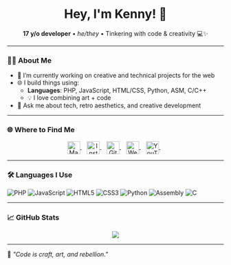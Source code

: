 <h1 align="center">Hey, I'm Kenny! 👋</h1>

<p align="center">
  <strong>17 y/o developer</strong> • <em>he/they</em> • Tinkering with code & creativity 💻✨
</p>

---

### 👨‍💻 About Me

- 🔭 I’m currently working on creative and technical projects for the web  
- 🌐 I build things using:  
  - **Languages**: PHP, JavaScript, HTML/CSS, Python, ASM, C/C++
  - 💡 I love combining art + code  
- 💬 Ask me about tech, retro aesthetics, and creative development

---

### 🌐 Where to Find Me

<p align="center">

<a href="https://woof.tech/@nonbinarybyte" target="_blank">
  <img alt="Mastodon" height="30" style="vertical-align:middle;" src="https://cdn.jsdelivr.net/gh/simple-icons/simple-icons/icons/mastodon.svg#gh-dark-mode-only" />
</a>&nbsp;&nbsp;

<a href="https://instagram.com/bvnnqguts" target="_blank">
  <img alt="Instagram" height="30" style="vertical-align:middle;" src="https://cdn.jsdelivr.net/gh/simple-icons/simple-icons/icons/instagram.svg" />
</a>&nbsp;&nbsp;

<a href="https://github.com/nonbinarybyte" target="_blank">
  <img alt="GitHub" height="30" style="vertical-align:middle;" src="https://cdn.jsdelivr.net/gh/simple-icons/simple-icons/icons/github.svg" />
</a>&nbsp;&nbsp;

<a href="https://nonbinarybyte.com" target="_blank">
  <img alt="Website" height="30" style="vertical-align:middle;" src="https://cdn.jsdelivr.net/gh/simple-icons/simple-icons/icons/internetarchive.svg" />
</a>&nbsp;&nbsp;

<a href="https://youtube.com/@basil_yay" target="_blank">
  <img alt="YouTube" height="30" style="vertical-align:middle;" src="https://cdn.jsdelivr.net/gh/simple-icons/simple-icons/icons/youtube.svg" />
</a>&nbsp;&nbsp;

</p>

---

### 🛠️ Languages I Use

![PHP](https://img.shields.io/badge/-PHP-777BB4?style=for-the-badge&logo=php&logoColor=white)
![JavaScript](https://img.shields.io/badge/-JavaScript-F7DF1E?style=for-the-badge&logo=javascript&logoColor=black)
![HTML5](https://img.shields.io/badge/-HTML5-E34F26?style=for-the-badge&logo=html5&logoColor=white)
![CSS3](https://img.shields.io/badge/-CSS3-1572B6?style=for-the-badge&logo=css3&logoColor=white)
![Python](https://img.shields.io/badge/-Python-3776AB?style=for-the-badge&logo=python&logoColor=white)
![Assembly](https://img.shields.io/badge/-Assembly-6E4C13?style=for-the-badge&logo=gnu&logoColor=white)
![C](https://img.shields.io/badge/-C-00599C?style=for-the-badge&logo=c&logoColor=white)

---

### 📈 GitHub Stats

<p align="center">
  <img src="https://github-readme-stats.vercel.app/api?username=nonbinarybyte&show_icons=true&theme=tokyonight&hide_title=true&hide=issues" />
</p>

---

🧵 *"Code is craft, art, and rebellion."*

